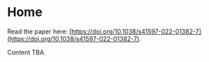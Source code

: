 # Home

Read the paper here: [https://doi.org/10.1038/s41597-022-01382-7](https://doi.org/10.1038/s41597-022-01382-7).

Content TBA.
